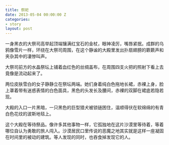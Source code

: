 ```yaml
---
title: 祭祀
date: 2013-05-04 00:00:00 Z
categories:
- story
layout: post
---
```


一身黑衣的大祭司高举起顶端镶满红宝石的金杖，眼神凌厉，嘴唇紧抿。成群的乌鸦像雪片一样，环绕在大祭司周围，在这个静谧的大殿里发出扑扇翅膀的簌簌声和夹杂其中的凄惨叫声。

大祭司前方的水晶祭坛上铺着血红色的丝绸盖布，在周围四支火把的照射下看上去竟像是流动起来了。

两位皮肤雪白的女子静静立在祭坛两端。她们身着纯白色拖地长裙，赤裸上身，脸上罩着带有迷惑表情的白色面具，黑色的头发长及腰间，赤裸的双脚在裙底若隐若现。

大殿的入口一片黑暗，一只黑色的巨型猎犬被锁链困住，温顺得伏在软绵绵的有青白色花纹的波斯地毯上。

这个大殿在等待祭品。像许多其他事物一样，它孤独地在这片沙漠里等待着，等着哪位自认为勇敢的旅人闯入。沙漠居民口里传说的恶魔之地其实就是这样一座凝固在时间里的被动的建筑。等人发现的同时，也吞食掉发现它的人。